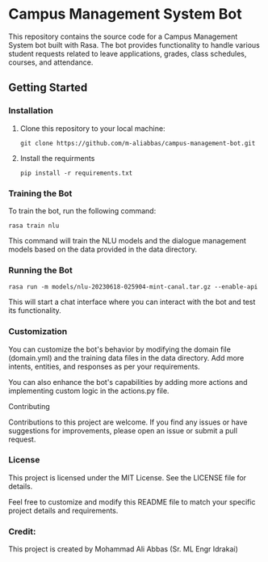 # Campus Management System Bot

This repository contains the source code for a Campus Management System bot built with Rasa. The bot provides functionality to handle various student requests related to leave applications, grades, class schedules, courses, and attendance.

## Getting Started

### Installation

1. Clone this repository to your local machine:

   ```
   git clone https://github.com/m-aliabbas/campus-management-bot.git

   ```
2. Install the requirments

    ```
    pip install -r requirements.txt
    ```

### Training the Bot

To train the bot, run the following command:

```
rasa train nlu
```
This command will train the NLU models and the dialogue management models based on the data provided in the data directory.
### Running the Bot

```
rasa run -m models/nlu-20230618-025904-mint-canal.tar.gz --enable-api
```

This will start a chat interface where you can interact with the bot and test its functionality.


### Customization

You can customize the bot's behavior by modifying the domain file (domain.yml) and the training data files in the data directory. Add more intents, entities, and responses as per your requirements.

You can also enhance the bot's capabilities by adding more actions and implementing custom logic in the actions.py file.


Contributing

Contributions to this project are welcome. If you find any issues or have suggestions for improvements, please open an issue or submit a pull request.

### License

This project is licensed under the MIT License. See the LICENSE file for details.


Feel free to customize and modify this README file to match your specific project details and requirements.


### Credit:
This project is created by Mohammad Ali Abbas (Sr. ML Engr Idrakai)
